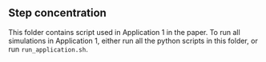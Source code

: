 ## Step concentration
This folder contains script used in Application 1 in the paper. To run all
simulations in Application 1, either run all the python scripts in this folder,
or run `run_application.sh`.
